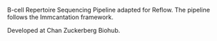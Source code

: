 B-cell Repertoire Sequencing Pipeline adapted for Reflow.
The pipeline follows the Immcantation framework.

Developed at Chan Zuckerberg Biohub.
